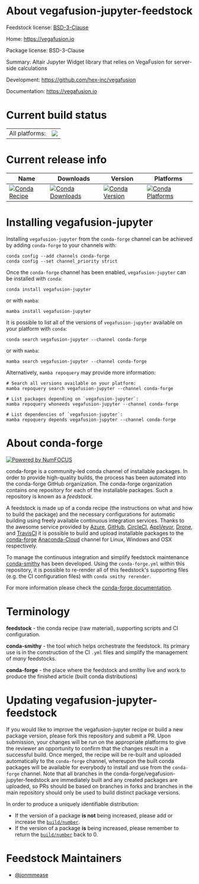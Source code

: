 About vegafusion-jupyter-feedstock
==================================

Feedstock license: [BSD-3-Clause](https://github.com/conda-forge/vegafusion-jupyter-feedstock/blob/main/LICENSE.txt)

Home: https://vegafusion.io

Package license: BSD-3-Clause

Summary: Altair Jupyter Widget library that relies on VegaFusion for server-side calculations

Development: https://github.com/hex-inc/vegafusion

Documentation: https://vegafusion.io

Current build status
====================


<table><tr><td>All platforms:</td>
    <td>
      <a href="https://dev.azure.com/conda-forge/feedstock-builds/_build/latest?definitionId=15634&branchName=main">
        <img src="https://dev.azure.com/conda-forge/feedstock-builds/_apis/build/status/vegafusion-jupyter-feedstock?branchName=main">
      </a>
    </td>
  </tr>
</table>

Current release info
====================

| Name | Downloads | Version | Platforms |
| --- | --- | --- | --- |
| [![Conda Recipe](https://img.shields.io/badge/recipe-vegafusion--jupyter-green.svg)](https://anaconda.org/conda-forge/vegafusion-jupyter) | [![Conda Downloads](https://img.shields.io/conda/dn/conda-forge/vegafusion-jupyter.svg)](https://anaconda.org/conda-forge/vegafusion-jupyter) | [![Conda Version](https://img.shields.io/conda/vn/conda-forge/vegafusion-jupyter.svg)](https://anaconda.org/conda-forge/vegafusion-jupyter) | [![Conda Platforms](https://img.shields.io/conda/pn/conda-forge/vegafusion-jupyter.svg)](https://anaconda.org/conda-forge/vegafusion-jupyter) |

Installing vegafusion-jupyter
=============================

Installing `vegafusion-jupyter` from the `conda-forge` channel can be achieved by adding `conda-forge` to your channels with:

```
conda config --add channels conda-forge
conda config --set channel_priority strict
```

Once the `conda-forge` channel has been enabled, `vegafusion-jupyter` can be installed with `conda`:

```
conda install vegafusion-jupyter
```

or with `mamba`:

```
mamba install vegafusion-jupyter
```

It is possible to list all of the versions of `vegafusion-jupyter` available on your platform with `conda`:

```
conda search vegafusion-jupyter --channel conda-forge
```

or with `mamba`:

```
mamba search vegafusion-jupyter --channel conda-forge
```

Alternatively, `mamba repoquery` may provide more information:

```
# Search all versions available on your platform:
mamba repoquery search vegafusion-jupyter --channel conda-forge

# List packages depending on `vegafusion-jupyter`:
mamba repoquery whoneeds vegafusion-jupyter --channel conda-forge

# List dependencies of `vegafusion-jupyter`:
mamba repoquery depends vegafusion-jupyter --channel conda-forge
```


About conda-forge
=================

[![Powered by
NumFOCUS](https://img.shields.io/badge/powered%20by-NumFOCUS-orange.svg?style=flat&colorA=E1523D&colorB=007D8A)](https://numfocus.org)

conda-forge is a community-led conda channel of installable packages.
In order to provide high-quality builds, the process has been automated into the
conda-forge GitHub organization. The conda-forge organization contains one repository
for each of the installable packages. Such a repository is known as a *feedstock*.

A feedstock is made up of a conda recipe (the instructions on what and how to build
the package) and the necessary configurations for automatic building using freely
available continuous integration services. Thanks to the awesome service provided by
[Azure](https://azure.microsoft.com/en-us/services/devops/), [GitHub](https://github.com/),
[CircleCI](https://circleci.com/), [AppVeyor](https://www.appveyor.com/),
[Drone](https://cloud.drone.io/welcome), and [TravisCI](https://travis-ci.com/)
it is possible to build and upload installable packages to the
[conda-forge](https://anaconda.org/conda-forge) [Anaconda-Cloud](https://anaconda.org/)
channel for Linux, Windows and OSX respectively.

To manage the continuous integration and simplify feedstock maintenance
[conda-smithy](https://github.com/conda-forge/conda-smithy) has been developed.
Using the ``conda-forge.yml`` within this repository, it is possible to re-render all of
this feedstock's supporting files (e.g. the CI configuration files) with ``conda smithy rerender``.

For more information please check the [conda-forge documentation](https://conda-forge.org/docs/).

Terminology
===========

**feedstock** - the conda recipe (raw material), supporting scripts and CI configuration.

**conda-smithy** - the tool which helps orchestrate the feedstock.
                   Its primary use is in the construction of the CI ``.yml`` files
                   and simplify the management of *many* feedstocks.

**conda-forge** - the place where the feedstock and smithy live and work to
                  produce the finished article (built conda distributions)


Updating vegafusion-jupyter-feedstock
=====================================

If you would like to improve the vegafusion-jupyter recipe or build a new
package version, please fork this repository and submit a PR. Upon submission,
your changes will be run on the appropriate platforms to give the reviewer an
opportunity to confirm that the changes result in a successful build. Once
merged, the recipe will be re-built and uploaded automatically to the
`conda-forge` channel, whereupon the built conda packages will be available for
everybody to install and use from the `conda-forge` channel.
Note that all branches in the conda-forge/vegafusion-jupyter-feedstock are
immediately built and any created packages are uploaded, so PRs should be based
on branches in forks and branches in the main repository should only be used to
build distinct package versions.

In order to produce a uniquely identifiable distribution:
 * If the version of a package **is not** being increased, please add or increase
   the [``build/number``](https://docs.conda.io/projects/conda-build/en/latest/resources/define-metadata.html#build-number-and-string).
 * If the version of a package **is** being increased, please remember to return
   the [``build/number``](https://docs.conda.io/projects/conda-build/en/latest/resources/define-metadata.html#build-number-and-string)
   back to 0.

Feedstock Maintainers
=====================

* [@jonmmease](https://github.com/jonmmease/)

